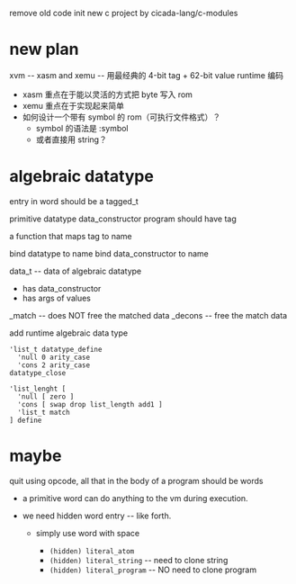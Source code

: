 remove old code
init new c project by cicada-lang/c-modules

# new plan

xvm -- xasm and xemu -- 用最经典的 4-bit tag + 62-bit value runtime 编码
- xasm 重点在于能以灵活的方式把 byte 写入 rom
- xemu 重点在于实现起来简单
- 如何设计一个带有 symbol 的 rom（可执行文件格式）？
  - symbol 的语法是 :symbol
  - 或者直接用 string？

# algebraic datatype

entry in word should be a tagged_t

primitive datatype data_constructor program should have tag

a function that maps tag to name

bind datatype to name
bind data_constructor to name

data_t -- data of algebraic datatype

- has data_constructor
- has args of values

_match -- does NOT free the matched data
_decons -- free the match data

add runtime algebraic data type

```
'list_t datatype_define
  'null 0 arity_case
  'cons 2 arity_case
datatype_close
```

```
'list_lenght [
  'null [ zero ]
  'cons [ swap drop list_length add1 ]
  'list_t match
] define
```

# maybe

quit using opcode, all that in the body of a program should be words

- a primitive word can do anything to the vm during execution.

- we need hidden word entry -- like forth.

  - simply use word with space

    - `(hidden) literal_atom`
    - `(hidden) literal_string` -- need to clone string
    - `(hidden) literal_program` -- NO need to clone program
